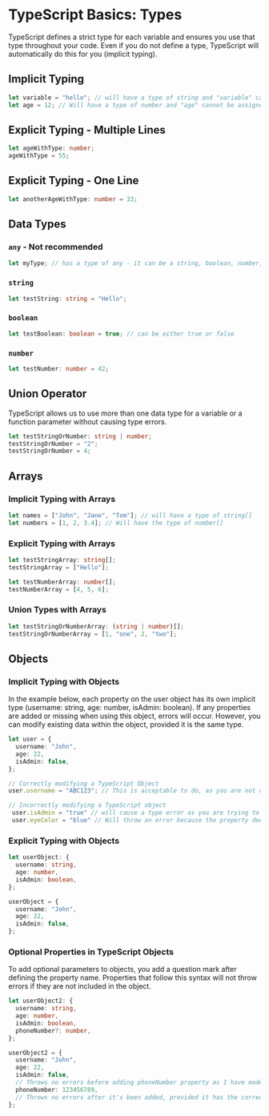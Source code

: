# TypeScript Basics: Types

TypeScript defines a strict type for each variable and ensures you use that type throughout your code. Even if you do not define a type, TypeScript will automatically do this for you (implicit typing).

## Implicit Typing

```typescript
let variable = "hello"; // will have a type of string and "variable" cannot be assigned any other data type
let age = 12; // Will have a type of number and "age" cannot be assigned to any other data type
```

## Explicit Typing - Multiple Lines

```typescript
let ageWithType: number;
ageWithType = 55;
```

## Explicit Typing - One Line

```typescript
let anotherAgeWithType: number = 33;
```


## Data Types

### `any` - Not recommended

```typescript
let myType; // has a type of any - it can be a string, boolean, number, or object. Not using TypeScript effectively
```

### `string`

```typescript
let testString: string = "Hello";
```

### `boolean`

```typescript
let testBoolean: boolean = true; // can be either true or false
```

### `number`

```typescript
let testNumber: number = 42;
```



## Union Operator

TypeScript allows us to use more than one data type for a variable or a function parameter without causing type errors.

```typescript
let testStringOrNumber: string | number;
testStringOrNumber = "2";
testStringOrNumber = 4;
```

## Arrays

### Implicit Typing with Arrays

```typescript
let names = ["John", "Jane", "Tom"]; // will have a type of string[]
let numbers = [1, 2, 3.4]; // Will have the type of number[]
```

### Explicit Typing with Arrays

```typescript
let testStringArray: string[];
testStringArray = ["Hello"];

let testNumberArray: number[];
testNumberArray = [4, 5, 6];
```

### Union Types with Arrays

```typescript
let testStringOrNumberArray: (string | number)[];
testStringOrNumberArray = [1, "one", 2, "two"];
```

## Objects

### Implicit Typing with Objects

In the example below, each property on the user object has its own implicit type (username: string, age: number, isAdmin: boolean). If any properties are added or missing when using this object, errors will occur. However, you can modify existing data within the object, provided it is the same type.

```typescript
let user = {
  username: "John",
  age: 22,
  isAdmin: false,
};

// Correctly modifying a TypeScript Object
user.username = "ABC123"; // This is acceptable to do, as you are not changing the data type

// Incorrectly modifying a TypeScript object
 user.isAdmin = "true" // will cause a type error as you are trying to change the type of the property
 user.eyeColor = "blue" // Will throw an error because the property doesn't exist at the time of creating the type
```

### Explicit Typing with Objects

```typescript
let userObject: {
  username: string,
  age: number,
  isAdmin: boolean,
};

userObject = {
  username: "John",
  age: 22,
  isAdmin: false,
};
```

### Optional Properties in TypeScript Objects

To add optional parameters to objects, you add a question mark after defining the property name. Properties that follow this syntax will not throw errors if they are not included in the object.

```typescript
let userObject2: {
  username: string,
  age: number,
  isAdmin: boolean,
  phoneNumber?: number,
};

userObject2 = {
  username: "John",
  age: 22,
  isAdmin: false,
  // Throws no errors before adding phoneNumber property as I have made it optional
  phoneNumber: 123456789,
  // Throws no errors after it's been added, provided it has the correct type assigned to it
};
```
